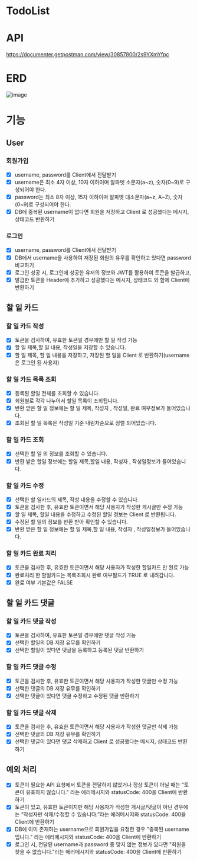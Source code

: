 # TodoList

# API
https://documenter.getpostman.com/view/30857800/2s9YXmYfpc

# ERD
![image](https://github.com/wonowonow/TodoList/assets/123870616/3b8f5320-dfdb-4de4-8b8e-97aa37b37f34)


# 기능
## User
### 회원가입
- [x] username, password를 Client에서 전달받기
- [x] username은 최소 4자 이상, 10자 이하이며 알파벳 소문자(a~z), 숫자(0~9)로 구성되어야 한다.
- [x] password는 최소 8자 이상, 15자 이하이며 알파벳 대소문자(a~z, A~Z), 숫자(0~9)로 구성되어야 한다.
- [x] DB에 중복된 username이 없다면 회원을 저장하고 Client 로 성공했다는 메시지, 상태코드 반환하기

### 로그인
- [x] username, password를 Client에서 전달받기
- [x] DB에서 username을 사용하여 저장된 회원의 유무를 확인하고 있다면 password 비교하기
- [x] 로그인 성공 시, 로그인에 성공한 유저의 정보와 JWT를 활용하여 토큰을 발급하고,
- [x] 발급한 토큰을 Header에 추가하고 성공했다는 메시지, 상태코드 와 함께 Client에 반환하기

## 할 일 카드
### 할 일 카드 작성
- [x] 토큰을 검사하여, 유효한 토큰일 경우에만 할 일 작성 가능
- [x] 할 일 제목,할 일 내용, 작성일을 저장할 수 있습니다.
- [x] 할 일 제목, 할 일 내용을 저장하고, 저장된 할 일을 Client 로 반환하기(username은 로그인 된 사용자)

### 할 일 카드 목록 조회
- [x] 등록된 할일 전체를 조회할 수 있습니다.
- [x] 회원별로 각각 나누어서 할일 목록이 조회됩니다.
- [x] 반환 받은 할 일 정보에는 할 일 제목, 작성자 , 작성일, 완료 여부정보가 들어있습니다.
- [x] 조회된 할 일 목록은 작성일 기준 내림차순으로 정렬 되어있습니다.

### 할 일 카드 조회
- [x] 선택한 할 일 의 정보를 조회할 수 있습니다.
- [x] 반환 받은 할일 정보에는 할일 제목,할일 내용, 작성자 , 작성일정보가 들어있습니다.

### 할 일 카드 수정
- [x] 선택한 할 일카드의 제목, 작성 내용을 수정할 수 있습니다.
- [x] 토큰을 검사한 후, 유효한 토큰이면서 해당 사용자가 작성한 게시글만 수정 가능
- [x] 할 일 제목, 할일 내용을 수정하고 수정된 할일 정보는 Client 로 반환됩니다.
- [x] 수정된 할 일의 정보를 반환 받아 확인할 수 있습니다.
- [x] 반환 받은 할 일 정보에는 할 일 제목,할 일 내용, 작성자 , 작성일정보가 들어있습니다.

### 할 일 카드 완료 처리
- [x] 토큰을 검사한 후, 유효한 토큰이면서 해당 사용자가 작성한 할일카드 만 완료 가능
- [x] 완료처리 한 할일카드는 목록조회시 완료 여부필드가 TRUE 로 내려갑니다.
- [x] 완료 여부 기본값은 FALSE

## 할 일 카드 댓글
### 할 일 카드 댓글 작성
- [x] 토큰을 검사하여, 유효한 토큰일 경우에만 댓글 작성 가능
- [x] 선택한 할일의 DB 저장 유무를 확인하기
- [x] 선택한 할일이 있다면 댓글을 등록하고 등록된 댓글 반환하기

### 할 일 카드 댓글 수정
- [x] 토큰을 검사한 후, 유효한 토큰이면서 해당 사용자가 작성한 댓글만 수정 가능
- [x] 선택한 댓글의 DB 저장 유무를 확인하기
- [x] 선택한 댓글이 있다면 댓글 수정하고 수정된 댓글 반환하기

### 할 일 카드 댓글 삭제
- [x] 토큰을 검사한 후, 유효한 토큰이면서 해당 사용자가 작성한 댓글만 삭제 가능
- [x] 선택한 댓글의 DB 저장 유무를 확인하기
- [x] 선택한 댓글이 있다면 댓글 삭제하고 Client 로 성공했다는 메시지, 상태코드 반환하기

## 예외 처리
- [x] 토큰이 필요한 API 요청에서 토큰을 전달하지 않았거나 정상 토큰이 아닐 때는 "토큰이 유효하지 않습니다." 라는 에러메시지와 statusCode: 400을 Client에 반환하기
- [x] 토큰이 있고, 유효한 토큰이지만 해당 사용자가 작성한 게시글/댓글이 아닌 경우에는 “작성자만 삭제/수정할 수 있습니다.”라는 에러메시지와 statusCode: 400을 Client에 반환하기
- [x] DB에 이미 존재하는 username으로 회원가입을 요청한 경우 "중복된 username 입니다." 라는 에러메시지와 statusCode: 400을 Client에 반환하기
- [x] 로그인 시, 전달된 username과 password 중 맞지 않는 정보가 있다면 "회원을 찾을 수 없습니다."라는 에러메시지와 statusCode: 400을 Client에 반환하기
